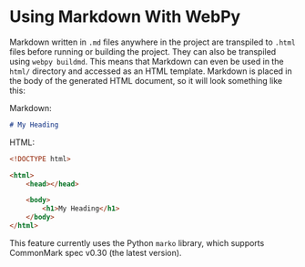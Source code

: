 # Using Markdown With WebPy

Markdown written in `.md` files anywhere in the project are transpiled to `.html` files before running or building the project. They can also be transpiled using `webpy buildmd`. This means that Markdown can even be used in the `html/` directory and accessed as an HTML template. Markdown is placed in the body of the generated HTML document, so it will look something like this:

Markdown:
```md
# My Heading
```

HTML:
```html
<!DOCTYPE html>

<html>
    <head></head>

    <body>
        <h1>My Heading</h1>
    </body>
</html>
```

This feature currently uses the Python `marko` library, which supports CommonMark spec v0.30 (the latest version).
